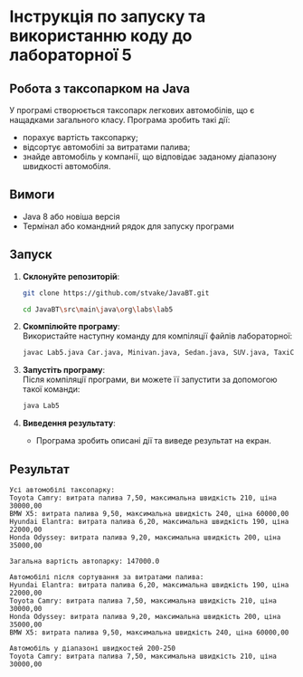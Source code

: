 # Інструкція по запуску та використанню коду до лабораторної 5

## Робота з таксопарком на Java

У програмі створюється таксопарк легкових автомобілів, що є нащадками загального класу. Програма зробить такі дії:
 - порахує вартість таксопарку;
 - відсортує автомобілі за витратами палива;
 - знайде автомобіль у компанії, що відповідає заданому діапазону швидкості автомобіля.

## Вимоги

- Java 8 або новіша версія
- Термінал або командний рядок для запуску програми

## Запуск

1. **Склонуйте репозиторій**:
   ```bash
   git clone https://github.com/stvake/JavaBT.git
   ```
   ```bash
   cd JavaBT\src\main\java\org\labs\lab5
   ```

2. **Скомпілюйте програму**:  
   Використайте наступну команду для компіляції файлів лабораторної:
   ```bash
   javac Lab5.java Car.java, Minivan.java, Sedan.java, SUV.java, TaxiCompany.java
   ```

3. **Запустіть програму**:  
   Після компіляції програми, ви можете її запустити за допомогою такої команди:
   ```bash
   java Lab5
   ```

4. **Виведення результату**:
    - Програма зробить описані дії та виведе результат на екран.

## Результат

```
Усі автомобілі таксопарку:
Toyota Camry: витрата палива 7,50, максимальна швидкість 210, ціна 30000,00
BMW X5: витрата палива 9,50, максимальна швидкість 240, ціна 60000,00
Hyundai Elantra: витрата палива 6,20, максимальна швидкість 190, ціна 22000,00
Honda Odyssey: витрата палива 9,20, максимальна швидкість 200, ціна 35000,00

Загальна вартість автопарку: 147000.0

Автомобілі після сортування за витратами палива:
Hyundai Elantra: витрата палива 6,20, максимальна швидкість 190, ціна 22000,00
Toyota Camry: витрата палива 7,50, максимальна швидкість 210, ціна 30000,00
Honda Odyssey: витрата палива 9,20, максимальна швидкість 200, ціна 35000,00
BMW X5: витрата палива 9,50, максимальна швидкість 240, ціна 60000,00

Автомобіль у діапазоні швидкостей 200-250
Toyota Camry: витрата палива 7,50, максимальна швидкість 210, ціна 30000,00
```